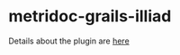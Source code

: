 metridoc-grails-illiad
======================

Details about the plugin are [here](https://github.com/metridoc/metridoc-wiki/wiki/Illiad)
